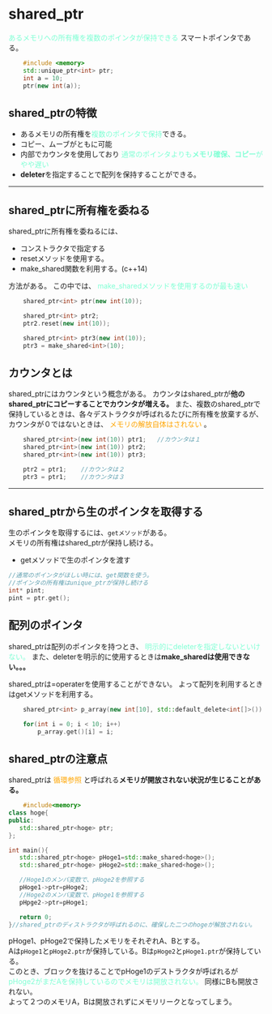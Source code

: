 # shared_ptr
<font color = "Aquamarine"> あるメモリへの所有権を複数のポインタが保持できる </font>スマートポインタである。
```cpp
    #include <memory>
    std::unique_ptr<int> ptr;
    int a = 10;
    ptr(new int(a));
```

## shared_ptrの特徴

- あるメモリの所有権を<font color="Aquamarine">複数のポインタで保持</font>できる。
- コピー、ムーブがともに可能
- 内部でカウンタを使用しており <font color = "Aquamarine"> 通常のポインタよりも**メモリ確保、コピー**がやや遅い </font>
- **deleter**を指定することで配列を保持することができる。

***

## shared_ptrに所有権を委ねる

shared_ptrに所有権を委ねるには、

- コンストラクタで指定する
- resetメソッドを使用する。
- make_shared<T>関数を利用する。(c++14)

方法がある。
この中では、<font color = "Aquamarine"> make_sharedメソッドを使用するのが最も速い</font>

```cpp
    shared_ptr<int> ptr(new int(10));

    shared_ptr<int> ptr2;
    ptr2.reset(new int(10));

    shared_ptr<int> ptr3(new int(10));
    ptr3 = make_shared<int>(10);
```

## カウンタとは

shared_ptrにはカウンタという概念がある。
カウンタはshared_ptrが**他のshared_ptrにコピーすることでカウンタが増える。**
また、複数のshared_ptrで保持しているときは、各々デストラクタが呼ばれるたびに所有権を放棄するが、カウンタが０ではないときは、 <font color = "Orange"> メモリの解放自体はされない </font>。

```cpp
    shared_ptr<int>(new int(10)) ptr1;   //カウンタは１
    shared_ptr<int>(new int(10)) ptr2;
    shared_ptr<int>(new int(10)) ptr3;

    ptr2 = ptr1;    //カウンタは２
    ptr3 = ptr1;    //カウンタは３
```

***

## shared_ptrから生のポインタを取得する

生のポインタを取得するには、`getメソッド`がある。    
メモリの所有権はshared_ptrが保持し続ける。

- getメソッドで生のポインタを渡す  

```cpp
//通常のポインタがほしい時には、get関数を使う。
//ポインタの所有権はunique_ptrが保持し続ける
int* pint;
pint = ptr.get();

```

## 配列のポインタ

shared_ptrは配列のポインタを持つとき、<font color = "Aquamarine"> 明示的にdeleterを指定しないといけない。 </font>
また、deleterを明示的に使用するときは**make_sharedは使用できない。。。**

shared_ptrは=operaterを使用することができない。
よって配列を利用するときはgetメソッドを利用する。
```cpp
    shared_ptr<int> p_array(new int[10], std::default_delete<int[]>())

    for(int i = 0; i < 10; i++)
        p_array.get()[i] = i;  
```

## shared_ptrの注意点

shared_ptrは <font color = "Orange"> 循環参照 </font>と呼ばれる**メモリが開放されない状況が生じることがある。**

```cpp
    #include<memory>
class hoge{
public:
   std::shared_ptr<hoge> ptr;
};

int main(){
   std::shared_ptr<hoge> pHoge1=std::make_shared<hoge>();
   std::shared_ptr<hoge> pHoge2=std::make_shared<hoge>();

   //Hoge1のメンバ変数で、pHoge2を参照する
   pHoge1->ptr=pHoge2;
   //Hoge2のメンバ変数で、pHoge1を参照する
   pHpge2->ptr=pHoge1;

   return 0;
}//shared_ptrのディストラクタが呼ばれるのに、確保した二つのhogeが解放されない。
```

pHoge1、pHoge2で保持したメモリをそれぞれA、Bとする。    
Aは`pHoge1`と`pHoge2.ptr`が保持している。Bは`pHoge2`と`pHoge1.ptr`が保持している。  
このとき、ブロックを抜けることでpHoge1のデストラクタが呼ばれるが <font color = "Aquamarine"> pHoge2がまだAを保持しているのでメモリは開放されない。</font>
同様にBも開放されない。     
よって２つのメモリA，Bは開放されずにメモリリークとなってしまう。